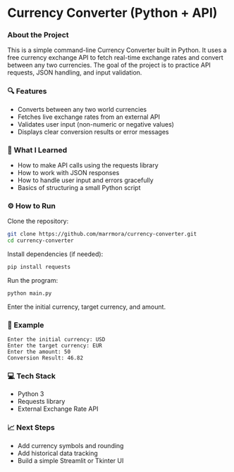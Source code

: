 # Currency Converter (Python + API)
### About the Project

This is a simple command-line Currency Converter built in Python.
It uses a free currency exchange API to fetch real-time exchange rates and convert between any two currencies.
The goal of the project is to practice API requests, JSON handling, and input validation.

### 🔍 Features

- Converts between any two world currencies
- Fetches live exchange rates from an external API
- Validates user input (non-numeric or negative values)
- Displays clear conversion results or error messages

### 💭 What I Learned

- How to make API calls using the requests library
- How to work with JSON responses
- How to handle user input and errors gracefully
- Basics of structuring a small Python script

### ⚙️ How to Run

Clone the repository:
```bash
git clone https://github.com/marrmora/currency-converter.git
cd currency-converter
```

Install dependencies (if needed):
```bash
pip install requests
```

Run the program:
```bash
python main.py
```

Enter the initial currency, target currency, and amount.

### 💱 Example
```pgsql
Enter the initial currency: USD
Enter the target currency: EUR
Enter the amount: 50
Conversion Result: 46.82
```
### 💻 Tech Stack

- Python 3
- Requests library
- External Exchange Rate API

### 📈 Next Steps

- Add currency symbols and rounding
- Add historical data tracking
- Build a simple Streamlit or Tkinter UI
